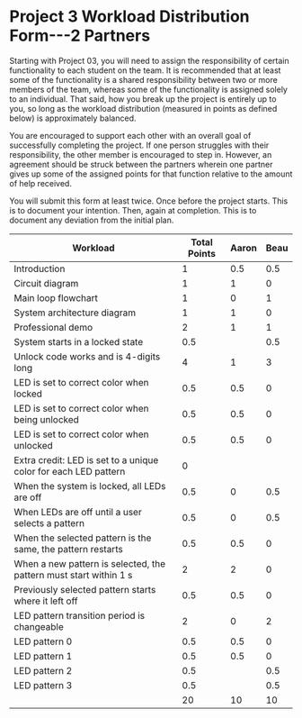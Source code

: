 # Project 3 Workload Distribution Form---2 Partners

Starting with Project 03, you will need to assign the responsibility of certain functionality to each student on the team.  It is recommended that at least some of the functionality is a shared responsibility between two or more members of the team, whereas some of the functionality is assigned solely to an individual.  That said, how you break up the project is entirely up to you, so long as the workload distribution (measured in points as defined below) is approximately balanced.

You are encouraged to support each other with an overall goal of successfully completing the project.  If one person struggles with their responsibility, the other member is encouraged to step in.  However, an agreement should be struck between the partners wherein one partner gives up some of the assigned points for that function relative to the amount of help received.  

You will submit this form at least twice.  Once before the project starts.  This is to document your intention.  Then, again at completion.  This is to document any deviation from the initial plan.  

| Workload                                                          | Total Points  | Aaron | Beau |
|-------------------------------------------------------------------|---------------|-----------|-----------|
|Introduction	                                                    | 1             |     0.5      |      0.5     |
|Circuit diagram	                                                | 1             |       1    |       0    |
|Main loop flowchart	                                            | 1             |       0    |        1   |
|System architecture diagram	                                    | 1             |       1    |       0    |
|Professional demo	                                                | 2             |    1       |    1       |
|System starts in a locked state	                                | 0.5           |           |      0.5     |
|Unlock code works and is 4-digits long	                            | 4             |       1    |   3        |
|LED is set to correct color when locked	                        | 0.5           |        0.5   |    0       |
|LED is set to correct color when being unlocked	                | 0.5           |         0.5  |     0      |
|LED is set to correct color when unlocked	                        | 0.5           |       0.5    |    0       |
|Extra credit: LED is set to a unique color for each LED pattern    | 0             |           |           |
|When the system is locked, all LEDs are off	                    | 0.5           |     0      |        0.5   |
|When LEDs are off until a user selects a pattern	                | 0.5           |      0     |    0.5       |
|When the selected pattern is the same, the pattern restarts	    | 0.5           |      0.5     |    0       |
|When a new pattern is selected, the pattern must start within 1 s  | 2             |     2      |     0      |
|Previously selected pattern starts where it left off	            | 0.5           |       0.5    |     0      |
|LED pattern transition period is changeable	                    | 2             |        0   |     2      |
|LED pattern 0	                                                    | 0.5           |      0.5     |     0      |
|LED pattern 1	                                                    | 0.5           |      0.5     |     0      |
|LED pattern 2	                                                    | 0.5           |           |    0.5      |
|LED pattern 3	                                                    | 0.5           |           |     0.5      |
|                                                                   | 20            |     10      |     10      |
